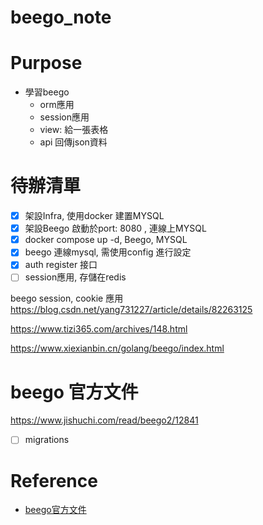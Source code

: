 # beego_note

# Purpose
- 學習beego
  - orm應用
  - session應用
  - view: 給一張表格
  - api 回傳json資料
# 待辦清單
- [X] 架設Infra, 使用docker 建置MYSQL
- [X] 架設Beego 啟動於port: 8080 , 連線上MYSQL
- [X] docker compose up -d, Beego, MYSQL
- [X] beego 連線mysql, 需使用config 進行設定
- [X] auth register 接口
- [ ] session應用, 存儲在redis

beego session, cookie 應用
https://blog.csdn.net/yang731227/article/details/82263125

https://www.tizi365.com/archives/148.html


https://www.xiexianbin.cn/golang/beego/index.html




# beego 官方文件
https://www.jishuchi.com/read/beego2/12841
- [ ] migrations


# Reference
- [beego官方文件](https://git-books.github.io/books/beego/)